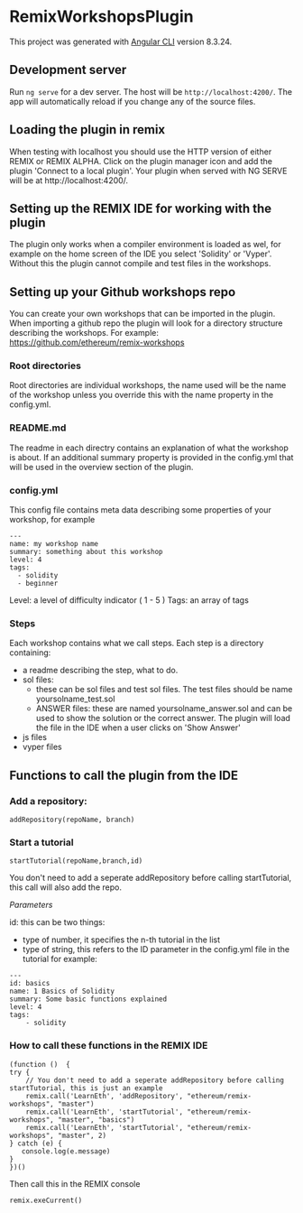 # RemixWorkshopsPlugin

This project was generated with [Angular CLI](https://github.com/angular/angular-cli) version 8.3.24.

## Development server

Run `ng serve` for a dev server. The host will be `http://localhost:4200/`. The app will automatically reload if you change any of the source files.

## Loading the plugin in remix

When testing with localhost you should use the HTTP version of either REMIX or REMIX ALPHA. Click on the plugin manager icon and
add the plugin 'Connect to a local plugin'. Your plugin when served with NG SERVE will be at http://localhost:4200/.

## Setting up the REMIX IDE for working with the plugin

The plugin only works when a compiler environment is loaded as wel, for example on the home screen of the IDE you select 'Solidity' or 'Vyper'. Without this the plugin
cannot compile and test files in the workshops.

## Setting up your Github workshops repo

You can create your own workshops that can be imported in the plugin.
When importing a github repo the plugin will look for a directory structure describing the workshops.
For example: https://github.com/ethereum/remix-workshops

### Root directories
Root directories are individual workshops, the name used will be the name of the workshop unless you override this with the name property in the config.yml.

### README.md
The readme in each directry contains an explanation of what the workshop is about. If an additional summary property is provided in the config.yml that will be used in the overview section of the plugin.

### config.yml
This config file contains meta data describing some properties of your workshop, for example
```
--- 
name: my workshop name
summary: something about this workshop
level: 4
tags: 
  - solidity
  - beginner
```
Level: a level of difficulty indicator ( 1 - 5 )
Tags: an array of tags

### Steps
Each workshop contains what we call steps. 
Each step is a directory containing:
- a readme describing the step, what to do.
- sol files:
    - these can be sol files and test sol files. The test files should be name yoursolname_test.sol
    - ANSWER files: these are named yoursolname_answer.sol and can be used to show the solution or the correct answer. The plugin will load the
    file in the IDE when a user clicks on 'Show Answer'
- js files
- vyper files


## Functions to call the plugin from the IDE

### Add a repository:

```
addRepository(repoName, branch)
```

### Start a tutorial

```
startTutorial(repoName,branch,id)
```

You don't need to add a seperate addRepository before calling startTutorial, this call will also add the repo.

*Parameters*

id: this can be two things:
- type of number, it specifies the n-th tutorial in the list
- type of string, this refers to the ID parameter in the config.yml file in the tutorial
for example:

```
--- 
id: basics
name: 1 Basics of Solidity
summary: Some basic functions explained
level: 4
tags: 
    - solidity
```


### How to call these functions in the REMIX IDE

```
(function ()  {
try {
    // You don't need to add a seperate addRepository before calling startTutorial, this is just an example
    remix.call('LearnEth', 'addRepository', "ethereum/remix-workshops", "master")
    remix.call('LearnEth', 'startTutorial', "ethereum/remix-workshops", "master", "basics")
    remix.call('LearnEth', 'startTutorial', "ethereum/remix-workshops", "master", 2)
} catch (e) {
   console.log(e.message)
}
})()
```

Then call this in the REMIX console

```
remix.exeCurrent()
```



